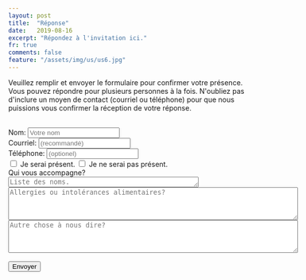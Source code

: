 ```yaml
---
layout: post
title:  "Réponse"
date:   2019-08-16
excerpt: "Répondez à l'invitation ici."
fr: true
comments: false
feature: "/assets/img/us/us6.jpg"
---
```


Veuillez remplir et envoyer le formulaire pour confirmer votre présence. Vous
pouvez répondre pour plusieurs personnes à la fois. N'oubliez pas d'inclure un
moyen de contact (courriel ou téléphone) pour que nous puissions vous confirmer
la réception de votre réponse.

<br/>
<form action="http://getsimpleform.com/messages?form_api_token=e184e367746131b0bf2461bad87f8cd4" method="post">
<label for='name'>Nom:       </label><input type='text' id='name' name='name' placeholder='Votre nom'/><br/>
<label for='email'>Courriel: </label><input type='text' id='email' name='email' placeholder='(recommandé)'/><br/>
<label for='phone'>Téléphone: </label><input type='text' id='phone' name='phone' placeholder='(optionel)'/><br/>
<div class="checkbox"><label><input type="checkbox" name='response' value='Yes'>  Je serai présent.
<input type="checkbox" name='response2' value='No'>  Je ne serai pas présent. <br/></label></div>
Qui vous accompagne?  <textarea id='names' name='names' placeholder='Liste des noms.' rows='1' cols='45'></textarea><br/>
<textarea id='food' name='food' placeholder='Allergies ou intolérances alimentaires?' rows='4' cols='70'></textarea><br/>
<textarea id='message' name='message' placeholder='Autre chose à nous dire?' rows='4' cols='70'></textarea><br/><br/>
<input type='submit' value='Envoyer'/>
<input type="hidden" name="redirect_to" value="https://helena-benoit.github.io//thanks-en/"/>	
</form>


